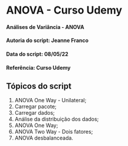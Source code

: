 # ANOVA - Curso Udemy

#### Análises de Variância - ANOVA
#### Autoria do script: Jeanne Franco
#### Data do script: 08/05/22
#### Referência: Curso Udemy

## Tópicos do script

1. ANOVA One Way - Unilateral;
2. Carregar pacote;
3. Carregar dados;
4. Análise da distribuição dos dados;
5. ANOVA One Way;
6. ANOVA Two Way - Dois fatores;
7. ANOVA desbalanceada.
